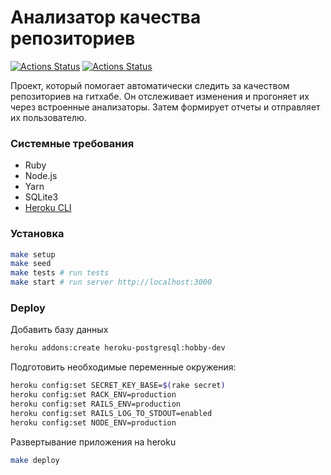 # Анализатор качества репозиториев

[![Actions Status](https://github.com/aydys/rails-project-lvl4/workflows/hexlet-check/badge.svg)](https://github.com/aydys/rails-project-lvl4/actions) [![Actions Status](https://github.com/aydys/rails-project-lvl4/workflows/CI/badge.svg)](https://github.com/aydys/rails-project-lvl4/actions)

Проект, который помогает автоматически следить за качеством репозиториев на гитхабе. Он отслеживает изменения и прогоняет их через встроенные анализаторы. Затем формирует отчеты и отправляет их пользователю.

### Системные требования

- Ruby
- Node.js
- Yarn
- SQLite3
- [Heroku CLI](https://devcenter.heroku.com/articles/heroku-cli#download-and-install)

### Установка

```sh
make setup
make seed
make tests # run tests
make start # run server http://localhost:3000
```

### Deploy

Добавить базу данных

```sh
heroku addons:create heroku-postgresql:hobby-dev
```

Подготовить необходимые переменные окружения:

```sh
heroku config:set SECRET_KEY_BASE=$(rake secret)
heroku config:set RACK_ENV=production
heroku config:set RAILS_ENV=production
heroku config:set RAILS_LOG_TO_STDOUT=enabled
heroku config:set NODE_ENV=production
```

Развертывание приложения на heroku

```sh
make deploy
```
